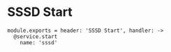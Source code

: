 
# SSSD Start

    module.exports = header: 'SSSD Start', handler: ->
      @service.start
        name: 'sssd'
